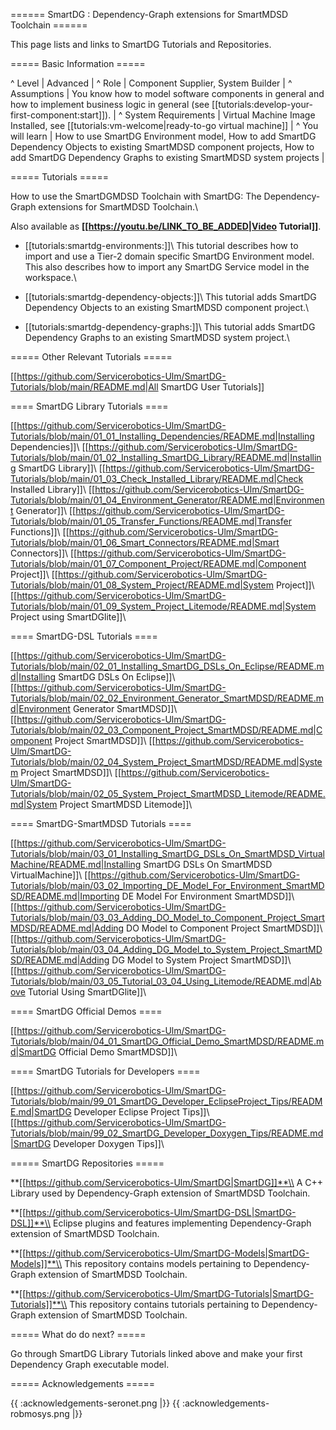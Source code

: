 <!---
Permalink : https://wiki.servicerobotik-ulm.de/tutorials:smartdg:start
-->

====== SmartDG : Dependency-Graph extensions for SmartMDSD Toolchain ======

This page lists and links to SmartDG Tutorials and Repositories.

===== Basic Information =====

^ Level                | Advanced                                                                                                                                                                                          |
^ Role                 | Component Supplier, System Builder                                                                                                                                                                |
^ Assumptions          | You know how to model software components in general and how to implement business logic in general (see [[tutorials:develop-your-first-component:start]]).                                       |
^ System Requirements  | Virtual Machine Image Installed, see [[tutorials:vm-welcome|ready-to-go virtual machine]]                                                                                                          |
^ You will learn       | How to use SmartDG Environment model, How to add SmartDG Dependency Objects to existing SmartMDSD component projects, How to add SmartDG Dependency Graphs to existing SmartMDSD system projects  |


===== Tutorials =====

How to use the SmartDGMDSD Toolchain with SmartDG: The Dependency-Graph extensions for SmartMDSD Toolchain.\\

Also available as **[[https://youtu.be/LINK_TO_BE_ADDED|Video Tutorial]]**.

  * [[tutorials:smartdg-environments:]]\\ This tutorial describes how to import and use a Tier-2 domain specific SmartDG Environment model. This also describes how to import any SmartDG Service model in the workspace.\\

  * [[tutorials:smartdg-dependency-objects:]]\\ This tutorial adds SmartDG Dependency Objects to an existing SmartMDSD component project.\\

  * [[tutorials:smartdg-dependency-graphs:]]\\ This tutorial adds SmartDG Dependency Graphs to an existing SmartMDSD system project.\\
  
===== Other Relevant Tutorials =====

[[https://github.com/Servicerobotics-Ulm/SmartDG-Tutorials/blob/main/README.md|All SmartDG User Tutorials]]

==== SmartDG Library Tutorials ====

[[https://github.com/Servicerobotics-Ulm/SmartDG-Tutorials/blob/main/01_01_Installing_Dependencies/README.md|Installing Dependencies]]\\
[[https://github.com/Servicerobotics-Ulm/SmartDG-Tutorials/blob/main/01_02_Installing_SmartDG_Library/README.md|Installing SmartDG Library]]\\
[[https://github.com/Servicerobotics-Ulm/SmartDG-Tutorials/blob/main/01_03_Check_Installed_Library/README.md|Check Installed Library]]\\
[[https://github.com/Servicerobotics-Ulm/SmartDG-Tutorials/blob/main/01_04_Environment_Generator/README.md|Environment Generator]]\\
[[https://github.com/Servicerobotics-Ulm/SmartDG-Tutorials/blob/main/01_05_Transfer_Functions/README.md|Transfer Functions]]\\
[[https://github.com/Servicerobotics-Ulm/SmartDG-Tutorials/blob/main/01_06_Smart_Connectors/README.md|Smart Connectors]]\\
[[https://github.com/Servicerobotics-Ulm/SmartDG-Tutorials/blob/main/01_07_Component_Project/README.md|Component Project]]\\
[[https://github.com/Servicerobotics-Ulm/SmartDG-Tutorials/blob/main/01_08_System_Project/README.md|System Project]]\\
[[https://github.com/Servicerobotics-Ulm/SmartDG-Tutorials/blob/main/01_09_System_Project_Litemode/README.md|System Project using SmartDGlite]]\\

==== SmartDG-DSL Tutorials ====

[[https://github.com/Servicerobotics-Ulm/SmartDG-Tutorials/blob/main/02_01_Installing_SmartDG_DSLs_On_Eclipse/README.md|Installing SmartDG DSLs On Eclipse]]\\
[[https://github.com/Servicerobotics-Ulm/SmartDG-Tutorials/blob/main/02_02_Environment_Generator_SmartMDSD/README.md|Environment Generator SmartMDSD]]\\
[[https://github.com/Servicerobotics-Ulm/SmartDG-Tutorials/blob/main/02_03_Component_Project_SmartMDSD/README.md|Component Project SmartMDSD]]\\
[[https://github.com/Servicerobotics-Ulm/SmartDG-Tutorials/blob/main/02_04_System_Project_SmartMDSD/README.md|System Project SmartMDSD]]\\
[[https://github.com/Servicerobotics-Ulm/SmartDG-Tutorials/blob/main/02_05_System_Project_SmartMDSD_Litemode/README.md|System Project SmartMDSD Litemode]]\\

==== SmartDG-SmartMDSD Tutorials ====

[[https://github.com/Servicerobotics-Ulm/SmartDG-Tutorials/blob/main/03_01_Installing_SmartDG_DSLs_On_SmartMDSD_VirtualMachine/README.md|Installing SmartDG DSLs On SmartMDSD VirtualMachine]]\\
[[https://github.com/Servicerobotics-Ulm/SmartDG-Tutorials/blob/main/03_02_Importing_DE_Model_For_Environment_SmartMDSD/README.md|Importing DE Model For Environment SmartMDSD]]\\
[[https://github.com/Servicerobotics-Ulm/SmartDG-Tutorials/blob/main/03_03_Adding_DO_Model_to_Component_Project_SmartMDSD/README.md|Adding DO Model to Component Project SmartMDSD]]\\
[[https://github.com/Servicerobotics-Ulm/SmartDG-Tutorials/blob/main/03_04_Adding_DG_Model_to_System_Project_SmartMDSD/README.md|Adding DG Model to System Project SmartMDSD]]\\
[[https://github.com/Servicerobotics-Ulm/SmartDG-Tutorials/blob/main/03_05_Tutorial_03_04_Using_Litemode/README.md|Above Tutorial Using SmartDGlite]]\\

==== SmartDG Official Demos ====

[[https://github.com/Servicerobotics-Ulm/SmartDG-Tutorials/blob/main/04_01_SmartDG_Official_Demo_SmartMDSD/README.md|SmartDG Official Demo SmartMDSD]]\\

==== SmartDG Tutorials for Developers ====

[[https://github.com/Servicerobotics-Ulm/SmartDG-Tutorials/blob/main/99_01_SmartDG_Developer_EclipseProject_Tips/README.md|SmartDG Developer Eclipse Project Tips]]\\
[[https://github.com/Servicerobotics-Ulm/SmartDG-Tutorials/blob/main/99_02_SmartDG_Developer_Doxygen_Tips/README.md|SmartDG Developer Doxygen Tips]]\\

===== SmartDG Repositories =====

**[[https://github.com/Servicerobotics-Ulm/SmartDG|SmartDG]]**\\
A C++ Library used by Dependency-Graph extension of SmartMDSD Toolchain.

**[[https://github.com/Servicerobotics-Ulm/SmartDG-DSL|SmartDG-DSL]]**\\
Eclipse plugins and features implementing Dependency-Graph extension of SmartMDSD Toolchain.

**[[https://github.com/Servicerobotics-Ulm/SmartDG-Models|SmartDG-Models]]**\\
This repository contains models pertaining to Dependency-Graph extension of SmartMDSD Toolchain.

**[[https://github.com/Servicerobotics-Ulm/SmartDG-Tutorials|SmartDG-Tutorials]]**\\
This repository contains tutorials pertaining to Dependency-Graph extension of SmartMDSD Toolchain.

===== What do do next? =====

Go through SmartDG Library Tutorials linked above and make your first Dependency Graph executable model.

===== Acknowledgements =====

{{ :acknowledgements-seronet.png |}}
{{ :acknowledgements-robmosys.png |}}
